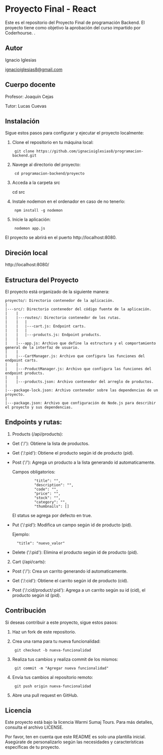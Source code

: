 # Proyecto Final - React

Este es el repositorio del Proyecto Final de programación Backend. El proyecto tiene como objetivo la aprobación del curso impartido por Coderhourse. .


## Autor

Ignacio Iglesias

ignacioiglesias8@gmail.com


## Cuerpo docente

Profesor: Joaquín Cejas

Tutor: Lucas Cuevas


## Instalación

Sigue estos pasos para configurar y ejecutar el proyecto localmente:

1. Clone el repositorio en tu máquina local:

        git clone https://github.com/ignacioiglesias8/programacion-backend.git

2. Navege al directorio del proyecto:

        cd programacion-backend/proyecto

3. Acceda a la carpeta src

	cd src

4. Instale nodemon en el ordenador en caso de no tenerlo:

        npm install -g nodemon

5. Inicie la aplicación:

        nodemon app.js

El proyecto se abrirá en el puerto http://localhost:8080.


## Direción local

http://localhost:8080/


## Estructura del Proyecto

El proyecto está organizado de la siguiente manera:

    proyecto/: Directorio contenedor de la aplicación.
    |
    |---src/: Directorio contenedor del código fuente de la aplicación.
    |    |
    |    |---routes/: Directorio contenedor de los rutas.
    |    |   |
    |    |   |---cart.js: Endpoint carts.
    |    |   |
    |    |   |---products.js: Endpoint products.
    |    |
    |    |---app.js: Archivo que define la estructura y el comportamiento general de la interfaz de usuario.
    |    |
    |    |---CartManager.js: Archivo que configura las funciones del endpoint carts.
    |    |
    |    |---ProductManager.js: Archivo que configura las funciones del endpoint products.
    |    |
    |    |---products.json: Archivo contenedor del arreglo de productos.
    |
    |---package-lock.json: Archivo contenedor sobre las dependencias de un proyecto.
    |    
    |---package.json: Archivo que configuración de Node.js para describir el proyecto y sus dependencias.   


## Endpoints y rutas:

1. Products (/api/products):

- Get ('/'): Obtiene la lista de productos.

- Get ('/:pid'): Obtiene el producto según id de producto (pid).

- Post ('/'): Agrega un producto a la lista generando id automaticamente.

	Campos obligatorios:

                "title": "",
                "description": "",
                "code": "",
                "price": "",
                "stock": "",
                "category": "",
                "thumbnails": []

	El status se agrega por defecto en true.

- Put ('/:pid'): Modifica un campo según id de producto (pid).

	Ejemplo:

		"title": "nuevo_valor"

- Delete ('/:pid'): Elimina el producto según id de producto (pid).

2. Cart (/api/carts):

- Post ('/'): Crea un carrito generando id automaticamente.

- Get ('/:cid'): Obtiene el carrito según id de producto (cid).

- Post ('/:cid/product/:pid'): Agrega a un carrito según su id (cid), el producto según id (pid).


## Contribución

Si deseas contribuir a este proyecto, sigue estos pasos:

1. Haz un fork de este repositorio.

2. Crea una rama para tu nueva funcionalidad:

        git checkout -b nueva-funcionalidad

3. Realiza tus cambios y realiza commit de los mismos:

        git commit -m "Agregar nueva funcionalidad"

4. Envía tus cambios al repositorio remoto:

        git push origin nueva-funcionalidad

5. Abre una pull request en GitHub.


## Licencia

Este proyecto está bajo la licencia Warmi Sumaj Tours. Para más detalles, consulta el archivo LICENSE.

Por favor, ten en cuenta que este README es solo una plantilla inicial. Asegúrate de personalizarlo según las necesidades y características específicas de tu proyecto.